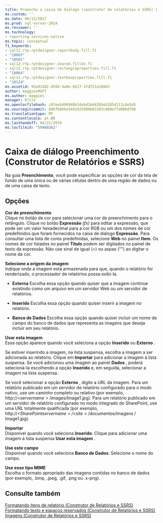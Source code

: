 ```yaml
---
title: Preencha a caixa de diálogo (construtor de relatórios e SSRS) | Microsoft Docs
ms.custom: ''
ms.date: 06/13/2017
ms.prod: sql-server-2014
ms.reviewer: ''
ms.technology:
- reporting-services-native
ms.topic: conceptual
f1_keywords:
- sql12.rtp.rptdesigner.reportbody.fill.f1
- "10065"
- "10501"
- sql12.rtp.rptdesigner.shared.filldv.f1
- sql12.rtp.rptdesigner.rectangleproperties.fill.f1
- "10064"
- sql12.rtp.rptdesigner.textboxproperties.fill.f1
- "10124"
ms.assetid: 93a91d02-d558-4a0e-8d17-3fdf21e208d3
author: maggiesMSFT
ms.author: maggies
manager: kfile
ms.openlocfilehash: c8feeb496948b34abd3bd4205e52854211cde5d5
ms.sourcegitcommit: 8d6fb6bbe3491925909b83103c409effa006df88
ms.translationtype: MT
ms.contentlocale: pt-BR
ms.lasthandoff: 04/22/2019
ms.locfileid: "59960262"
---
```

# <a name="fill-dialog-box-report-builder-and-ssrs"></a>Caixa de diálogo Preenchimento (Construtor de Relatórios e SSRS)
  Na guia **Preenchimento**, você pode especificar as opções de cor da tela de fundo de uma única ou de várias células dentro de uma região de dados ou de uma caixa de texto.  
  
## <a name="options"></a>Opções  
 **Cor de preenchimento**  
 Clique no botão de cor para selecionar uma cor de preenchimento para o retângulo. Clique no botão **Expressão** _(fx)_ para editar a expressão, que pode ser um valor hexadecimal para a cor RGB ou um dos nomes de cor predefinidos que foram fornecidos na caixa de diálogo **Expressão**. Para consultar uma lista de cores predefinidas, selecione **Web** no painel **Item**. Os nomes de cor listados no painel **Título** podem ser digitados no painel de texto da expressão. Não use sinal de igual (=) ou aspas ("") ao digitar o nome da cor.  
  
 **Selecione a origem da imagem**  
 Indique onde a imagem está armazenada para que, quando o relatório for renderizado, o processador de relatórios possa exibi-la.  
  
-   **Externa** Escolha essa opção quando quiser que a imagem continue existindo como um arquivo em um servidor Web ou um servidor de relatórios.  
  
-   **Inserido** Escolha essa opção quando quiser inserir a imagem no relatório.  
  
-   **Banco de Dados** Escolha essa opção quando quiser incluir um nome de campo do banco de dados que representa as imagens que deseja incluir em seu relatório.  
  
 **Usar esta imagem**  
 Essa opção aparece quando você seleciona a opção **Inserido** ou **Externo** .  
  
 Se estiver inserindo a imagem, na lista suspensa, escolha a imagem a ser adicionada ao relatório. Clique em **Importar** para adicionar a imagem à lista suspensa. Se você adicionou uma imagem ao painel **Dados** , poderá selecioná-la escolhendo a opção **Inserido** e, em seguida, selecionar a imagem na lista suspensa.  
  
 Se você selecionar a opção **Externo** , digite a URL da imagem. Para um relatório publicado em um servidor de relatório configurado para o modo nativo, use um caminho completo ou relativo (por exemplo, http://*\<servername >*  /images/Image1.jpg). Para um relatório publicado em um servidor de relatório configurado no modo integrado do SharePoint, use uma URL totalmente qualificada (por exemplo, http://*\<SharePointservername > /\<site >*  /documentos/imagens / Image1.jpg).  
  
 **Importar**  
 Disponível quando você seleciona **Inserido**. Clique para adicionar uma imagem à lista suspensa **Usar esta imagem** .  
  
 **Use este campo**  
 Disponível quando você seleciona **Banco de Dados**. Selecione o nome do campo.  
  
 **Use esse tipo MIME**  
 Escolha o formato apropriado das imagens contidas no banco de dados (por exemplo, .bmp, .jpeg, .gif, .png ou .x-png).  
  
## <a name="see-also"></a>Consulte também  
 [Formatando itens de relatório &#40;Construtor de Relatórios e SSRS&#41;](report-design/formatting-report-items-report-builder-and-ssrs.md)   
 [Formatando texto e espaços reservados &#40;Construtor de Relatórios e SSRS&#41;](report-design/formatting-text-and-placeholders-report-builder-and-ssrs.md)   
 [Imagens &#40;Construtor de Relatórios e SSRS&#41;](report-design/images-report-builder-and-ssrs.md)  
  
  

